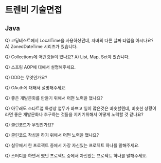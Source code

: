 # 트렌비 기술면접

## Java

Q) 코딩테스트에서 LocalTime을 사용하셨던데, 자바의 다른 날짜 타입을 아시나요?
A) ZonedDateTime 시리즈가 있습니다.

Q) Collections에 어떤것들이 있나요?
A) List, Map, Set이 있습니다.

Q) 스프링 AOP에 대해서 설명해주세요.

Q) DDD는 무엇인가요?

Q) OAuth에 대해서 설명해주세요.

Q) 좋은 개발문화를 만들기 위해서 어떤 노력을 했나요?

Q) 아무래도 스타트업 특성상 업무가 바쁘고 일이 많은것은 비슷할텐데, 비슷한 상황이라면 좋은 개발문화나 추구하는 것들을 지키기위해서 어떻게 노력할 것 같나요?

Q) 클린코드가 무엇인가요?

Q) 클린코드 작성을 하기 위해서 어떤 노력을 했나요?

Q) 실무에서 한 프로젝트 중에서 가장 자신있는 프로젝트 하나를 말해주세요.

Q) 스터디를 하면서 했던 프로젝트 중에서 자신있는 프로젝트 하나를 말해주세요.